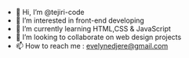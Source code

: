 - 👋 Hi, I’m @tejiri-code
- 👀 I’m interested in front-end developing
- 🌱 I’m currently learning HTML,CSS & JavaScript
- 💞️ I’m looking to collaborate on web design projects
- 📫 How to reach me : evelynedjere@gmail.com

<!---
tejiri-code/tejiri-code is a ✨ special ✨ repository because its `README.md` (this file) appears on your GitHub profile.
You can click the Preview link to take a look at your changes.
--->
